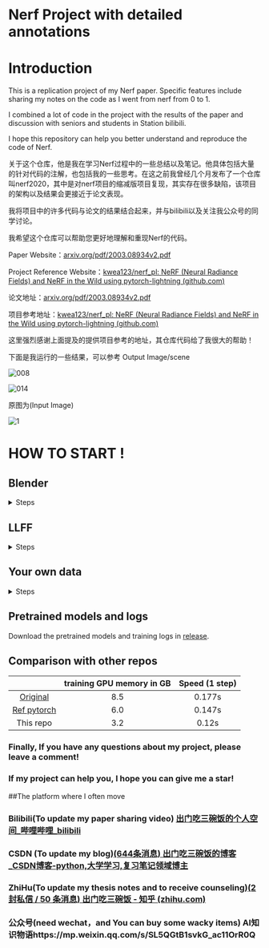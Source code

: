 #  Nerf Project with detailed annotations



# Introduction

This is a replication project of my Nerf paper. Specific features include sharing my notes on the code as I went from nerf from 0 to 1.

I combined a lot of code in the project with the results of the paper and discussion with seniors and students in Station bilibili.

I hope this repository can help you better understand and reproduce the code of Nerf.

关于这个仓库，他是我在学习Nerf过程中的一些总结以及笔记。他具体包括大量的针对代码的注解，也包括我的一些思考。在这之前我曾经几个月发布了一个仓库叫nerf2020，其中是对nerf项目的缩减版项目复现，其实存在很多缺陷，该项目的架构以及结果会更接近于论文表现。

我将项目中的许多代码与论文的结果结合起来，并与bilibili以及关注我公众号的同学讨论。

我希望这个仓库可以帮助您更好地理解和重现Nerf的代码。





Paper Website：[arxiv.org/pdf/2003.08934v2.pdf](https://arxiv.org/pdf/2003.08934v2.pdf)

Project Reference Website：[kwea123/nerf_pl: NeRF (Neural Radiance Fields) and NeRF in the Wild using pytorch-lightning (github.com)](https://github.com/kwea123/nerf_pl)



论文地址：[arxiv.org/pdf/2003.08934v2.pdf](https://arxiv.org/pdf/2003.08934v2.pdf)

项目参考地址：[kwea123/nerf_pl: NeRF (Neural Radiance Fields) and NeRF in the Wild using pytorch-lightning (github.com)](https://github.com/kwea123/nerf_pl)

这里强烈感谢上面提及的提供项目参考的地址，其仓库代码给了我很大的帮助！



下面是我运行的一些结果，可以参考
Output Image/scene

![008]([Outputimage1](https://github.com/KEXA1/Nerf_study/blob/master/results/blender/lego/003.png))

![014]([Outputimage2](https://github.com/KEXA1/Nerf_study/blob/master/results/blender/lego/001.png))



原图为(Input Image)

![1](Inputimage1](https://github.com/KEXA1/Nerf_study/blob/master/data/plant/images/1.png))



# HOW TO  START  !

## Blender
<details>
  <summary>Steps</summary>

### Data download

Download `nerf_synthetic.zip` from [here](https://drive.google.com/drive/folders/128yBriW1IG_3NJ5Rp7APSTZsJqdJdfc1)

### Training model

Run (example)
```
python train.py \
   --dataset_name blender \
   --root_dir $BLENDER_DIR \
   --N_importance 64 --img_wh 400 400 --noise_std 0 \
   --num_epochs 16 --batch_size 1024 \
   --optimizer adam --lr 5e-4 \
   --lr_scheduler steplr --decay_step 2 4 8 --decay_gamma 0.5 \
   --exp_name exp
```

These parameters are chosen to best mimic the training settings in the original repo. See [opt.py](opt.py) for all configurations.

NOTE: the above configuration doesn't work for some scenes like `drums`, `ship`. In that case, consider increasing the `batch_size` or change the `optimizer` to `radam`. I managed to train on all scenes with these modifications.

You can monitor the training process by `tensorboard --logdir logs/` and go to `localhost:6006` in your browser.
</details>

## LLFF
<details>
  <summary>Steps</summary>

### Data download

Download `nerf_llff_data.zip` from [here](https://drive.google.com/drive/folders/128yBriW1IG_3NJ5Rp7APSTZsJqdJdfc1)

### Training model

Run (example)
```
python train.py \
   --dataset_name llff \
   --root_dir $LLFF_DIR \
   --N_importance 64 --img_wh 504 378 \
   --num_epochs 30 --batch_size 1024 \
   --optimizer adam --lr 5e-4 \
   --lr_scheduler steplr --decay_step 10 20 --decay_gamma 0.5 \
   --exp_name exp
```

These parameters are chosen to best mimic the training settings in the original repo. See [opt.py](opt.py) for all configurations.

You can monitor the training process by `tensorboard --logdir logs/` and go to `localhost:6006` in your browser.
</details>

## Your own data
<details>
  <summary>Steps</summary>

1. Install [COLMAP](https://github.com/colmap/colmap) following [installation guide](https://colmap.github.io/install.html)
2. Prepare your images in a folder (around 20 to 30 for forward facing, and 40 to 50 for 360 inward-facing)
3. Clone [LLFF](https://github.com/Fyusion/LLFF) and run `python img2poses.py $your-images-folder`
4. Train the model using the same command as in [LLFF](#llff). If the scene is captured in a 360 inward-facing manner, add `--spheric` argument.

For more details of training a good model, please see the video [here](#colab).
</details>

## Pretrained models and logs
Download the pretrained models and training logs in [release](https://github.com/kwea123/nerf_pl/releases).

## Comparison with other repos

|           | training GPU memory in GB | Speed (1 step) |
| :---:     |  :---:     | :---:   | 
| [Original](https://github.com/bmild/nerf)  |  8.5 | 0.177s |
| [Ref pytorch](https://github.com/yenchenlin/nerf-pytorch)  |  6.0 | 0.147s |
| This repo | 3.2 | 0.12s |


### Finally, If you have any questions about my project, please leave a comment!
### If my project can help you, I hope you can give me a star!
##The platform where I often move
### Bilibili(To update my paper sharing video) [出门吃三碗饭的个人空间_哔哩哔哩_bilibili](https://space.bilibili.com/38035003?spm_id_from=333.1007.0.0)
### CSDN (To update my blog)[(644条消息) 出门吃三碗饭的博客_CSDN博客-python,大学学习,复习笔记领域博主](https://blog.csdn.net/qq_40514113?spm=1000.2115.3001.5343)
### ZhiHu(To update my thesis notes and to receive counseling)[(2 封私信 / 50 条消息) 出门吃三碗饭 - 知乎 (zhihu.com)](https://www.zhihu.com/people/olkex)
### 公众号(need wechat，and You can buy some wacky items)  AI知识物语https://mp.weixin.qq.com/s/SL5QGtB1svkG_ac11OrR0Q
